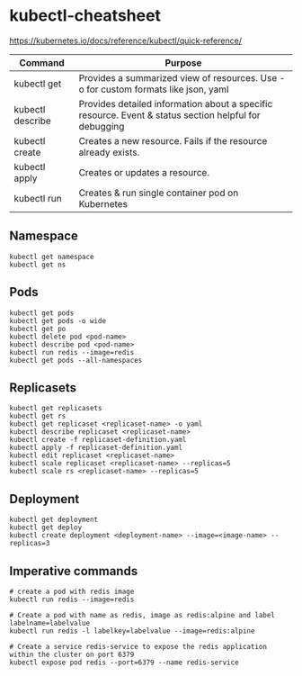# kubectl-cheatsheet
https://kubernetes.io/docs/reference/kubectl/quick-reference/

| Command | Purpose|
|----------|----------|
| kubectl get|  Provides a summarized view of resources. Use -o for custom formats like json, yaml  |
| kubectl describe| Provides detailed information about a specific resource. Event & status section helpful for debugging  |
| kubectl create  | Creates a new resource. Fails if the resource already exists.  |
| kubectl apply | Creates or updates a resource.   |
| kubectl run | Creates & run single container pod on Kubernetes   |

## Namespace
```
kubectl get namespace
kubectl get ns

```


## Pods
```
kubectl get pods
kubectl get pods -o wide
kubectl get po
kubectl delete pod <pod-name>
kubectl describe pod <pod-name>
kubectl run redis --image=redis
kubectl get pods --all-namespaces
```

## Replicasets
```
kubectl get replicasets
kubectl get rs
kubectl get replicaset <replicaset-name> -o yaml
kubectl describe replicaset <replicaset-name>
kubectl create -f replicaset-definition.yaml
kubectl apply -f replicaset-definition.yaml
kubectl edit replicaset <replicaset-name>
kubectl scale replicaset <replicaset-name> --replicas=5
kubectl scale rs <replicaset-name> --replicas=5
```


## Deployment
```
kubectl get deployment
kubectl get deploy
kubectl create deployment <deployment-name> --image=<image-name> --replicas=3
```

## Imperative commands
```
# create a pod with redis image
kubectl run redis --image=redis

# Create a pod with name as redis, image as redis:alpine and label labelname=labelvalue
kubectl run redis -l labelkey=labelvalue --image=redis:alpine

# Create a service redis-service to expose the redis application within the cluster on port 6379
kubectl expose pod redis --port=6379 --name redis-service
```
